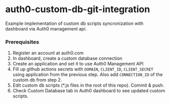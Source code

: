 # auth0-custom-db-git-integration

Example implementation of custom db scripts syncronization with dashboard via Auth0 management api.

### Prerequisites

1. Register an account at auth0.com
2. In dashboard, create a custom database connection
3. Create an application and set it to use Auth0 Management API
4. Fill up github actions secrets with `DOMAIN`, `CLIENT_ID`, `CLIENT_SECRET` using application from the previous step. Also add `CONNECTION_ID` of the custom db from step 2.
5. Edit custom db scripts (*.js files in the root of this repo). Commit & push.
6. Check Custom Database tab in Auth0 dashboard to see updated custom scripts.
